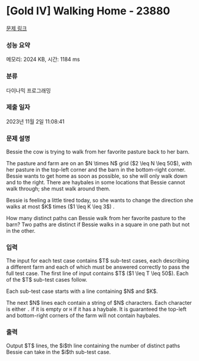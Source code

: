 # [Gold IV] Walking Home - 23880 

[문제 링크](https://www.acmicpc.net/problem/23880) 

### 성능 요약

메모리: 2024 KB, 시간: 1184 ms

### 분류

다이나믹 프로그래밍

### 제출 일자

2023년 11월 2일 11:08:41

### 문제 설명

<p>Bessie the cow is trying to walk from her favorite pasture back to her barn.</p>

<p>The pasture and farm are on an $N \times N$ grid ($2 \leq N \leq 50$), with her pasture in the top-left corner and the barn in the bottom-right corner. Bessie wants to get home as soon as possible, so she will only walk down and to the right. There are haybales in some locations that Bessie cannot walk through; she must walk around them.</p>

<p>Bessie is feeling a little tired today, so she wants to change the direction she walks at most $K$ times ($1 \leq K \leq 3$) .</p>

<p>How many distinct paths can Bessie walk from her favorite pasture to the barn? Two paths are distinct if Bessie walks in a square in one path but not in the other.</p>

### 입력 

 <p>The input for each test case contains $T$ sub-test cases, each describing a different farm and each of which must be answered correctly to pass the full test case. The first line of input contains $T$ ($1 \leq T \leq 50$). Each of the $T$ sub-test cases follow.</p>

<p>Each sub-test case starts with a line containing $N$ and $K$.</p>

<p>The next $N$ lines each contain a string of $N$ characters. Each character is either <code>.</code> if it is empty or <code>H</code> if it has a haybale. It is guaranteed the top-left and bottom-right corners of the farm will not contain haybales.</p>

### 출력 

 <p>Output $T$ lines, the $i$th line containing the number of distinct paths Bessie can take in the $i$th sub-test case.</p>

